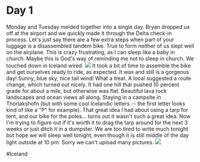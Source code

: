 # Day 1
Monday and Tuesday melded together into a single day. Bryan dropped us off at the airport and we quickly made it through the Delta check-in process. Let's just say there are a few extra steps when part of your luggage is a disassembled tandem bike. True to form neither of us slept well on the airplane. This is crazy frustrating, as I can sleep like a baby in church. Maybe this is God's way of reminding me not to sleep in church. We touched down in Iceland wired. 
![](https://ride.whitings.org/wp-content/uploads/2019/06/IMG_20180718_122159_050.jpg)
 It took a bit of time to assemble the bike and get ourselves ready to ride, as expected. It was and still is a gorgeous day! Sunny, blue sky, nice tail wind! What a treat. A local suggested a route change, which turned out nicely. It had one hill that pushed 10 percent grade for about a mile, but otherwise was flat. Beautiful lava rock landscapes and ocean views all along. Staying in a campsite in Thorlakshofn (but with some cool Icelandic letters -- the first letter looks kind of like a "P" for example). That great idea I had about using a tarp for tent, and our bike for the poles... turns out it wasn't such a great idea. Now I'm trying to figure out if it's worth it to drag the tarp around for the next 3 weeks or just ditch it in a dumpster. We are too tired to write much tonight but hope we will sleep well tonight, even though it is still middle of the day light outside at 10 pm. Sorry we can't upload many pictures. 
![](data/f780b713-f52c-40f3-8c08-6a49251c9143.jpg)

#Iceland
